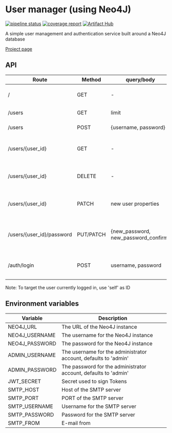 # User manager (using Neo4J)

[![pipeline status](https://gitlab.com/moreillon_k8s/user_manager/badges/master/pipeline.svg)](https://gitlab.com/moreillon_k8s/user_manager/)
[![coverage report](https://gitlab.com/moreillon_k8s/user_manager/badges/master/coverage.svg)](https://gitlab.com/moreillon_k8s/user_manager/)
[![Artifact Hub](https://img.shields.io/endpoint?url=https://artifacthub.io/badge/repository/jtekt)](https://artifacthub.io/packages/search?repo=jtekt)

A simple user management and authentication service built around a Neo4J database

[Project page](https://cms.maximemoreillon.com/articles/585)

## API

| Route                     | Method    | query/body                           | Description                                         |
| ------------------------- | --------- | ------------------------------------ | --------------------------------------------------- |
| /                         | GET       | -                                    | Show application configuration                      |
| /users                    | GET       | limit                                | Get the list of users                               |
| /users                    | POST      | {username, password}                 | Creates a user                                      |
| /users/{user_id}          | GET       | -                                    | Get the user with the given user ID.                |
| /users/{user_id}          | DELETE    | -                                    | Delete user with the given user ID.                 |
| /users/{user_id}          | PATCH     | new user properties                  | Update user with the given user ID.                 |
| /users/{user_id}/password | PUT/PATCH | {new_password, new_password_confirm} | Update the password of user with the given user ID. |
| /auth/login               | POST      | username, password                   | Login, i.e. exchange credentials for a JWT          |

Note: To target the user currently logged in, use 'self' as ID

## Environment variables

| Variable       | Description                                                     |
| -------------- | --------------------------------------------------------------- |
| NEO4J_URL      | The URL of the Neo4J instance                                   |
| NEO4J_USERNAME | The username for the Neo4J instance                             |
| NEO4J_PASSWORD | The password for the Neo4J instance                             |
| ADMIN_USERNAME | The username for the administrator account, defaults to 'admin' |
| ADMIN_PASSWORD | The password for the administrator account, defaults to 'admin' |
| JWT_SECRET     | Secret used to sign Tokens                                      |
| SMTP_HOST      | Host of the SMTP server                                         |
| SMTP_PORT      | PORT of the SMTP server                                         |
| SMTP_USERNAME  | Username for the SMTP server                                    |
| SMTP_PASSWORD  | Password for the SMTP server                                    |
| SMTP_FROM      | E-mail from                                                     |
